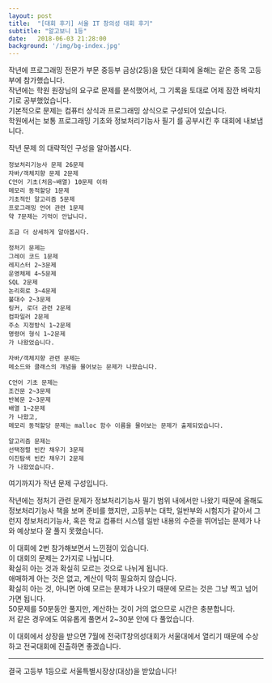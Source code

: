 ```yaml
---
layout: post
title:  "[대회 후기] 서울 IT 창의성 대회 후기"
subtitle: "알고보니 1등"
date:   2018-06-03 21:28:00
background: '/img/bg-index.jpg'
---
```


작년에 프로그래밍 전문가 부문 중등부 금상(2등)을 탔던 대회에 올해는 같은 종목 고등부에 참가했습니다.<br>
작년에는 학원 원장님의 요구로 문제를 분석했어서, 그 기록을 토대로 어제 잠깐 벼락치기로 공부했었습니다.<br>
기본적으로 문제는 컴퓨터 상식과 프로그래밍 상식으로 구성되어 있습니다.<br>
학원에서는 보통 프로그래밍 기초와 정보처리기능사 필기 를 공부시킨 후 대회에 내보냅니다.

작년 문제 의 대략적인 구성을 알아봅시다.
```
정보처리기능사 문제 26문제
자바/객체지향 문제 2문제
C언어 기초(처음~배열) 10문제 이하
메모리 동적할당 1문제
기초적인 알고리즘 5문제
프로그래밍 언어 관련 1문제
약 7문제는 기억이 안납니다.

조금 더 상세하게 알아봅시다.

정처기 문제는
그레이 코드 1문제
레지스터 2~3문제
운영체제 4~5문제
SQL 2문제
논리회로 3~4문제
불대수 2~3문제
링커, 로더 관련 2문제
컴파일러 2문제
주소 지정방식 1~2문제
명령어 형식 1~2문제
가 나왔었습니다.

자바/객체지향 관련 문제는
메소드와 클래스의 개념을 물어보는 문제가 나왔습니다.

C언어 기초 문제는
조건문 2~3문제
반복문 2~3문제
배열 1~2문제
가 나왔고,
메모리 동적할당 문제는 malloc 함수 이름을 물어보는 문제가 출제되었습니다.

알고리즘 문제는
선택정렬 빈칸 채우기 3문제
이진탐색 빈칸 채우기 2문제
가 나왔었습니다.
```
여기까지가 작년 문제 구성입니다.

작년에는 정처기 관련 문제가 정보처리기능사 필기 범위 내에서만 나왔기 때문에 올해도 정보처리기능사 책을 보며 준비를 했지만, 고등부는 대학, 일반부와 시험지가 같아서 그런지 정보처리기능사, 혹은 학교 컴퓨터 시스템 일반 내용의 수준을 뛰어넘는 문제가 나와 예상보다 잘 풀지 못했습니다.

이 대회에 2번 참가해보면서 느낀점이 있습니다.<br>
이 대회의 문제는 2가지로 나뉩니다.<br>
확실히 아는 것과 확실히 모르는 것으로 나뉘게 됩니다.<br>
애매하게 아는 것은 없고, 계산이 딱히 필요하지 않습니다.<br>
확실히 아는 것, 아니면 아예 모르는 문제가 나오기 때문에 모르는 것은 그냥 찍고 넘어가면 됩니다.<br>
50문제를 50분동안 풀지만, 계산하는 것이 거의 없으므로 시간은 충분합니다.<br>
저 같은 경우에도 여유롭게 풀면서 2~30분 안에 다 풀었습니다.<br>

이 대회에서 상장을 받으면 7월에 전국IT창의성대회가 서울대에서 열리기 때문에 수상하고 전국대회에 진출하면 좋겠습니다.

<hr>

결국 고등부 1등으로 서울특별시장상(대상)을 받았습니다!
